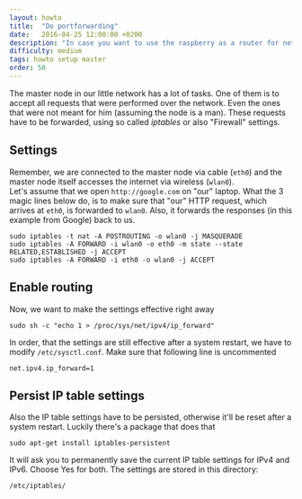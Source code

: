 ```yaml
---
layout: howto
title:  "Do portforwarding"
date:   2016-04-25 12:00:00 +0200
description: "In case you want to use the raspberry as a router for network traffic"
difficulty: medium
tags: howto setup master
order: 50
---
```


The master node in our little network has a lot of tasks. One of them is to accept all requests that were performed over the network. Even the ones that were not meant for him (assuming the node is a man). These requests have to be forwarded, using so called _iptables_ or also "Firewall" settings.

## Settings

Remember, we are connected to the master node via cable (`eth0`) and the master node itself accesses the internet via wireless (`wlan0`).  
Let's assume that we open `http://google.com` on "our" laptop.
What the 3 magic lines below do, is to make sure that "our" HTTP request, which arrives at `eth0`, is forwarded to `wlan0`. Also, it forwards the responses (in this example from Google) back to us.


```
sudo iptables -t nat -A POSTROUTING -o wlan0 -j MASQUERADE
sudo iptables -A FORWARD -i wlan0 -o eth0 -m state --state RELATED,ESTABLISHED -j ACCEPT
sudo iptables -A FORWARD -i eth0 -o wlan0 -j ACCEPT
```

## Enable routing

Now, we want to make the settings effective right away

```
sudo sh -c "echo 1 > /proc/sys/net/ipv4/ip_forward"
```

In order, that the settings are still effective after a system restart, we have to modify `/etc/sysctl.conf`. Make sure that following line is uncommented

```
net.ipv4.ip_forward=1
```

## Persist IP table settings

Also the IP table settings have to be persisted, otherwise it'll be reset after a system restart.
Luckily there's a package that does that

```
sudo apt-get install iptables-persistent
```

It will ask you to permanently save the current IP table settings for IPv4 and IPv6. Choose Yes for both.
The settings are stored in this directory:

```
/etc/iptables/
```
